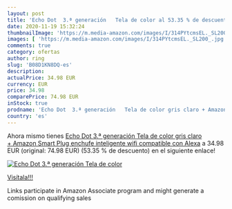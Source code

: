 ```yaml
---
layout: post
title: 'Echo Dot  3.ª generación   Tela de color al 53.35 % de descuento'
date: 2020-11-19 15:32:24
thumbnailImage: 'https://m.media-amazon.com/images/I/314PYtcmsEL._SL200_.jpg'
images: [ 'https://m.media-amazon.com/images/I/314PYtcmsEL._SL200_.jpg' ]
comments: true
category: ofertas
author: ring
slug: 'B08D1KN8DQ-es'
description:
actualPrice: 34.98 EUR
currency: EUR
price: 34.98
comparePrice: 74.98 EUR
inStock: true
prodname: 'Echo Dot  3.ª generación   Tela de color gris claro + Amazon Smart Plug  enchufe inteligente wifi   compatible con Alexa'
country: 'es'
---
```


Ahora mismo tienes [Echo Dot  3.ª generación   Tela de color gris claro + Amazon Smart Plug  enchufe inteligente wifi   compatible con Alexa](https://www.amazon.es/dp/B08D1KN8DQ/?tag=tolees-21) a 34.98 EUR (original: 74.98 EUR) (53.35 %  de descuento) en el siguiente enlace!

[![Echo Dot  3.ª generación   Tela de color](https://m.media-amazon.com/images/I/314PYtcmsEL._SL200_.jpg)](https://www.amazon.es/dp/B08D1KN8DQ/?tag=tolees-21)

[Visítala!!!](https://www.amazon.es/dp/B08D1KN8DQ/?tag=tolees-21)

Links participate in Amazon Associate program and might generate a comission on qualifying sales
